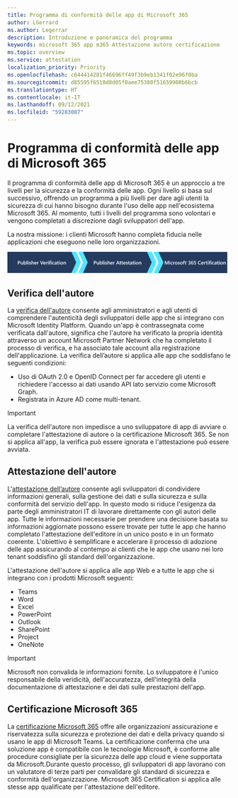 ```yaml
---
title: Programma di conformità delle app di Microsoft 365
author: LGerrard
ms.author: Legerrar
description: Introduzione e panoramica del programma
keywords: microsoft 365 app m365 Attestazione autore certificazione
ms.topic: overview
ms.service: attestation
localization_priority: Priority
ms.openlocfilehash: c644414281f46696ff49f3b9eb1341f02e96f0ba
ms.sourcegitcommit: d85595f6518d8d05f0aee75380f51659908b6bcb
ms.translationtype: HT
ms.contentlocale: it-IT
ms.lasthandoff: 09/12/2021
ms.locfileid: "59283087"
---
```

# <a name="microsoft-365-app-compliance-program"></a>Programma di conformità delle app di Microsoft 365

Il programma di conformità delle app di Microsoft 365 è un approccio a tre livelli per la sicurezza e la conformità delle app. Ogni livello si basa sul successivo, offrendo un programma a più livelli per dare agli utenti la sicurezza di cui hanno bisogno durante l'uso delle app nell'ecosistema Microsoft 365. Al momento, tutti i livelli del programma sono volontari e vengono completati a discrezione dagli sviluppatori dell'app. 

La nostra missione: i clienti Microsoft hanno completa fiducia nelle applicazioni che eseguono nelle loro organizzazioni.

  ![Approccio a 3 livelli alla conformità delle app](media/Microsoft-App-Compliance-Overview.png) 

## <a name="publisher-verification"></a>Verifica dell'autore

La [verifica dell'autore](https://docs.microsoft.com/azure/active-directory/develop/publisher-verification-overview) consente agli amministratori e agli utenti di comprendere l'autenticità degli sviluppatori delle app che si integrano con Microsoft Identity Platform. Quando un'app è contrassegnata come verificata dall'autore, significa che l'autore ha verificato la propria identità attraverso un account Microsoft Partner Network che ha completato il processo di verifica, e ha associato tale account alla registrazione dell'applicazione.
La verifica dell’autore si applica alle app che soddisfano le seguenti condizioni:  
- Uso di OAuth 2.0 e OpenID Connect per far accedere gli utenti e richiedere l'accesso ai dati usando API lato servizio come Microsoft Graph. 
- Registrata in Azure AD come multi-tenant.  

> [!IMPORTANT]
> La verifica dell'autore non impedisce a uno sviluppatore di app di avviare o completare l'attestazione di autore o la certificazione Microsoft 365. Se non si applica all'app, la verifica può essere ignorata e l'attestazione può essere avviata.

## <a name="publisher-attestation"></a>Attestazione dell'autore

L'[attestazione dell’autore](https://docs.microsoft.com/microsoft-365-app-certification/docs/enterprise-app-attestation-guide) consente agli sviluppatori di condividere informazioni generali, sulla gestione dei dati e sulla sicurezza e sulla conformità del servizio dell'app. In questo modo si riduce l'esigenza da parte degli amministratori IT di lavorare direttamente con gli autori delle app. Tutte le informazioni necessarie per prendere una decisione basata su informazioni aggiornate possono essere trovate per tutte le app che hanno completato l'attestazione dell'editore in un unico posto e in un formato coerente. L'obiettivo è semplificare e accelerare il processo di adozione delle app assicurando al contempo ai clienti che le app che usano nei loro tenant soddisfino gli standard dell'organizzazione.

L'attestazione dell'autore si applica alle app Web e a tutte le app che si integrano con i prodotti Microsoft seguenti:
-   Teams
-   Word
-   Excel
-   PowerPoint 
-   Outlook
- SharePoint
- Project
- OneNote

> [!IMPORTANT]
> Microsoft non convalida le informazioni fornite. Lo sviluppatore è l'unico responsabile della veridicità, dell'accuratezza, dell'integrità della documentazione di attestazione e dei dati sulle prestazioni dell'app. 

## <a name="microsoft-365-certification"></a>Certificazione Microsoft 365
La [certificazione Microsoft 365](https://docs.microsoft.com/microsoft-365-app-certification/docs/enterprise-app-certification-guide) offre alle organizzazioni assicurazione e riservatezza sulla sicurezza e protezione dei dati e della privacy quando si usano le app di Microsoft Teams. La certificazione conferma che una soluzione app è compatibile con le tecnologie Microsoft, è conforme alle procedure consigliate per la sicurezza delle app cloud e viene supportata da Microsoft.Durante questo processo, gli sviluppatori di app lavorano con un valutatore di terze parti per convalidare gli standard di sicurezza e conformità dell'organizzazione. Microsoft 365 Certification si applica alle stesse app qualificate per l'attestazione dell'editore. 


